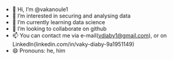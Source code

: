 - 👋 Hi, I’m @vakanoule1
- 👀 I’m interested in securing and analysing data
- 🌱 I’m currently learning data science
- 💞️ I’m looking to collaborate on github
- 📫 You can contact me via e-mail(vdiaby1@gmail.com), or on Linkedln(linkedin.com/in/vaky-diaby-9a1951149)
- 😄 Pronouns: he, him

<!---
vakanoule1/vakanoule1 is a ✨ special ✨ repository because its `README.md` (this file) appears on your GitHub profile.
You can click the Preview link to take a look at your changes.
--->
